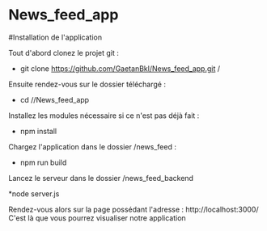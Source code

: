 # News_feed_app

#Installation de l'application

Tout d'abord clonez le projet git :

* git clone https://github.com/GaetanBkl/News_feed_app.git /<destination dir>

Ensuite rendez-vous sur le dossier téléchargé :

* cd /<destination dir>/News_feed_app

Installez les modules nécessaire si ce n'est pas déjà fait :

* npm install

Chargez l'application dans le dossier /news_feed :

* npm run build

Lancez le serveur dans le dossier /news_feed_backend

*node server.js

Rendez-vous alors sur la page possédant l'adresse : http://localhost:3000/ 
C'est là que vous pourrez visualiser notre application
